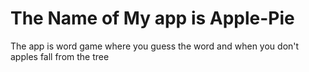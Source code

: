 # The Name of My app is Apple-Pie

The app is word game where you guess the word and when you don't apples fall from the tree
